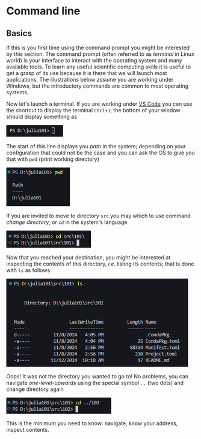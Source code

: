 # Command line

## Basics

If this is you first time using the command prompt you might be interested by this section. The command prompt (often referred to as *terminal* in Linux world) is your interface to interact with the operating system and many available tools. To learn any useful scientific computing skills it is useful to get a grasp of its use because it is there that we will launch most applications. The illustrations below assume you are working under Windows, but the introductory commands are common to most operating systems. 

Now let's launch a terminal. If you are working under [VS Code](vscode.md) you can use the shortcut to display the terminal `Ctrl+J`; the bottom of your window should display something as

![First prompt](media/first-prompt.png)

The start of this line displays you *path* in the system; depending on your configuration that could not be the case and you can ask the OS to give you that with `pwd` (print working directory)

![Where am I?](media/where-am-i.png)

If you are invited to move to directory `src` you may which to use command *change directory*, or `cd` in the system's language

![Change directory](media/change-directory.png)

Now that you reached your destination, you might be interested at inspecting the contents of this directory, *i.e.* listing its contents; that is done with `ls` as follows

![Listing contents](media/listing-contents.png)

Oops! It was not the directory you wanted to go to! No problems, you can navigate *one-level-upwards* using the special symbol `..` (two dots) and change directory again

![Moving upwards](media/moving-upwards.png)

This is the minimum you need to know: navigate, know your address, inspect contents.
